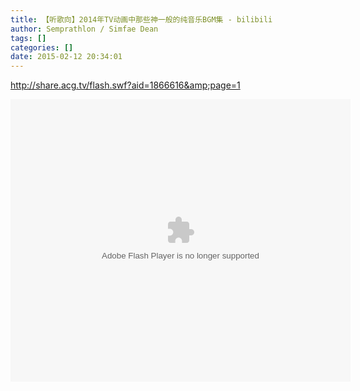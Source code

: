```yaml
---
title: 【听歌向】2014年TV动画中那些神一般的纯音乐BGM集 - bilibili
author: Semprathlon / Simfae Dean
tags: []
categories: []
date: 2015-02-12 20:34:01
---
```

<a href="http://share.acg.tv/flash.swf?aid=1866616&amp;page=1">http://share.acg.tv/flash.swf?aid=1866616&amp;page=1</a>

<embed height="452" width="544" quality="high" allowfullscreen="true" type="application/x-shockwave-flash" src="http://share.acg.tv/flash.swf" flashvars="aid=1866616&page=1" pluginspage="http://www.adobe.com/shockwave/download/download.cgi?P1_Prod_Version=ShockwaveFlash"></embed>